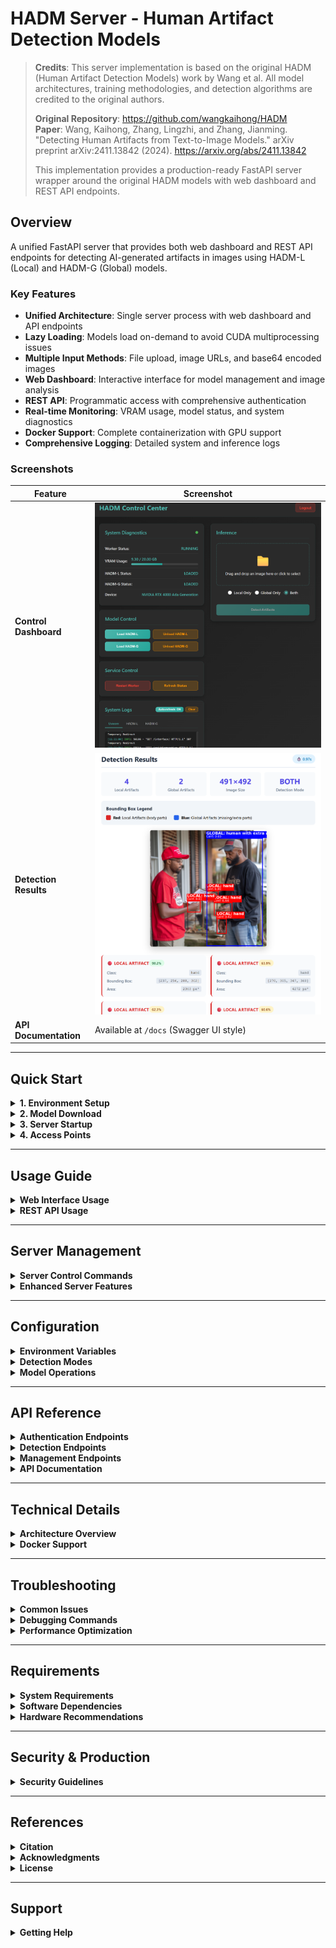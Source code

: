 # HADM Server - Human Artifact Detection Models

> **Credits**: This server implementation is based on the original HADM (Human Artifact Detection Models) work by Wang et al. All model architectures, training methodologies, and detection algorithms are credited to the original authors.
>
> **Original Repository**: https://github.com/wangkaihong/HADM  
> **Paper**: Wang, Kaihong, Zhang, Lingzhi, and Zhang, Jianming. "Detecting Human Artifacts from Text-to-Image Models." arXiv preprint arXiv:2411.13842 (2024). https://arxiv.org/abs/2411.13842
>
> This implementation provides a production-ready FastAPI server wrapper around the original HADM models with web dashboard and REST API endpoints.

## Overview

A unified FastAPI server that provides both web dashboard and REST API endpoints for detecting AI-generated artifacts in images using HADM-L (Local) and HADM-G (Global) models.

### Key Features

- **Unified Architecture**: Single server process with web dashboard and API endpoints
- **Lazy Loading**: Models load on-demand to avoid CUDA multiprocessing issues
- **Multiple Input Methods**: File upload, image URLs, and base64 encoded images
- **Web Dashboard**: Interactive interface for model management and image analysis
- **REST API**: Programmatic access with comprehensive authentication
- **Real-time Monitoring**: VRAM usage, model status, and system diagnostics
- **Docker Support**: Complete containerization with GPU support
- **Comprehensive Logging**: Detailed system and inference logs

### Screenshots

| Feature | Screenshot |
|---------|------------|
| **Control Dashboard** | ![HADM Control Center](HADM_Control_Center.png) |
| **Detection Results** | ![Detection Results](Detection_results.png) |
| **API Documentation** | Available at `/docs` (Swagger UI style) |

---

## Quick Start

<details>
<summary><strong>1. Environment Setup</strong></summary>

### Copy Configuration File
```bash
cp .env_example .env
```

### Edit Environment Variables
```bash
# Authentication credentials
ADMIN_USERNAME=admin
ADMIN_PASSWORD=password

# API Key for secure API access (generate a new one for production)
API_KEY=hadm_7k9m2n4p8q1r5s3t6v9w2x5z8a1b4c7e

# Server configuration
SERVER_HOST=0.0.0.0
SERVER_PORT=8080

# Model paths
HADM_L_MODEL_PATH=pretrained_models/HADM-L_0249999.pth
HADM_G_MODEL_PATH=pretrained_models/HADM-G_0249999.pth
EVA02_BACKBONE_PATH=pretrained_models/eva02_L_coco_det_sys_o365.pth

# Logging
LOG_LEVEL=INFO
```

**Important**: Change the default credentials and API key before deploying to production!

</details>

<details>
<summary><strong>2. Model Download</strong></summary>

Download the pre-trained models from the original HADM repository and place them in the `pretrained_models/` directory:

- **HADM-L**: `HADM-L_0249999.pth` - Local artifact detection model
- **HADM-G**: `HADM-G_0249999.pth` - Global artifact detection model  
- **EVA-02 Backbone**: `eva02_L_coco_det_sys_o365.pth` - Backbone model

> **Note**: Model download links are available in the original HADM repository: https://github.com/wangkaihong/HADM

</details>

<details>
<summary><strong>3. Server Startup</strong></summary>

The `start_server.sh` script handles everything - environment setup, dependency installation, model downloads, and server startup:

```bash
# Make the script executable
chmod +x start_server.sh

# Start in lazy mode (recommended - models load on demand)
./start_server.sh --lazy

# Or start with models pre-loaded
./start_server.sh start

# First-time setup (automatic system dependency installation)
./start_server.sh setup
```

</details>

<details>
<summary><strong>4. Access Points</strong></summary>

Once the server is running, access it via:

- **Web Dashboard**: http://localhost:8080/dashboard
- **Simple Interface**: http://localhost:8080/interface  
- **API Documentation**: http://localhost:8080/docs (Interactive Swagger UI)
- **Login**: Use credentials from your `.env` file (default: admin/password)

</details>

---

## Usage Guide

<details>
<summary><strong>Web Interface Usage</strong></summary>

### Accessing the Interface
1. Navigate to http://localhost:8080
2. Login with your credentials from `.env`
3. Choose between:
   - **Dashboard**: Advanced control panel with real-time monitoring
   - **Interface**: Simple upload and detection interface

### Using the Dashboard
1. Load models using the control buttons
2. Monitor VRAM usage and system status
3. Upload images for artifact detection
4. View detailed results with bounding boxes

</details>

<details>
<summary><strong>REST API Usage</strong></summary>

### Quick Test Examples

Once your server is running, test it with different input methods:

```bash
# Test with file upload (original method)
curl -X POST \
  -H "X-API-Key: hadm_7k9m2n4p8q1r5s3t6v9w2x5z8a1b4c7e" \
  -F "file=@artifacts.png" \
  -F "mode=both" \
  http://localhost:8080/api/v1/detect

# Test with image URL
curl -X POST \
  -H "X-API-Key: hadm_7k9m2n4p8q1r5s3t6v9w2x5z8a1b4c7e" \
  -H "Content-Type: application/json" \
  -d '{"image_url": "https://example.com/test-image.jpg", "mode": "both"}' \
  http://localhost:8080/api/v1/detect-url

# Test with base64 encoded image
curl -X POST \
  -H "X-API-Key: hadm_7k9m2n4p8q1r5s3t6v9w2x5z8a1b4c7e" \
  -H "Content-Type: application/json" \
  -d '{"image_base64": "iVBORw0KGgoAAAANSUhEUgAA...", "mode": "both"}' \
  http://localhost:8080/api/v1/detect-base64
```

### Authentication Methods

<details>
<summary><strong>API Key Authentication (Recommended)</strong></summary>

The API key from your `.env` file is used for all programmatic access. The API supports three input methods:

**1. File Upload (Traditional)**
```bash
# Using query parameter
curl -X POST \
  -F "file=@image.jpg" \
  -F "mode=both" \
  "http://localhost:8080/api/v1/detect?api_key=your_api_key_here"

# Using header
curl -X POST \
  -H "X-API-Key: your_api_key" \
  -F "file=@image.jpg" \
  -F "mode=both" \
  http://localhost:8080/api/v1/detect

# Using Authorization Bearer
curl -X POST \
  -H "Authorization: Bearer your_api_key" \
  -F "file=@image.jpg" \
  -F "mode=both" \
  http://localhost:8080/api/v1/detect
```

**2. Image URL**
```bash
curl -X POST \
  -H "X-API-Key: your_api_key" \
  -H "Content-Type: application/json" \
  -d '{
    "image_url": "https://example.com/image.jpg",
    "mode": "both"
  }' \
  http://localhost:8080/api/v1/detect-url
```

**3. Base64 Encoded Image**
```bash
curl -X POST \
  -H "X-API-Key: your_api_key" \
  -H "Content-Type: application/json" \
  -d '{
    "image_base64": "iVBORw0KGgoAAAANSUhEUgAA...",
    "mode": "both"
  }' \
  http://localhost:8080/api/v1/detect-base64
```

</details>

<details>
<summary><strong>Basic Authentication (Alternative)</strong></summary>

```bash
curl -u admin:password \
  -X POST \
  -F "file=@image.jpg" \
  -F "mode=both" \
  http://localhost:8080/api/detect
```

</details>

### Model Management

<details>
<summary><strong>Loading and Unloading Models</strong></summary>

#### Load Models
```bash
# Load HADM-L model
curl -H "X-API-Key: your_api_key" -X POST http://localhost:8080/api/control/load_l

# Load HADM-G model  
curl -H "X-API-Key: your_api_key" -X POST http://localhost:8080/api/control/load_g
```

#### Check Status
```bash
curl -H "X-API-Key: your_api_key" http://localhost:8080/api/diagnostics
```

</details>

</details>

---

## Server Management

<details>
<summary><strong>Server Control Commands</strong></summary>

The `start_server.sh` script provides comprehensive server management:

```bash
# Start server with lazy loading (recommended)
./start_server.sh --lazy

# Start with pre-loaded models
./start_server.sh start

# Restart server
./start_server.sh restart

# Restart in lazy mode
./start_server.sh restart-lazy

# Stop server
./start_server.sh stop

# Check status
./start_server.sh status

# View logs (default: 50 lines)
./start_server.sh logs [lines]

# View system setup logs
./start_server.sh setup-logs [lines]

# Force clean all processes and ports
./start_server.sh force-clean

# Run system setup only
./start_server.sh setup

# Reset setup flag to force re-run
./start_server.sh reset-setup
```

</details>

<details>
<summary><strong>Enhanced Server Features</strong></summary>

- **Automatic System Setup**: Installs all dependencies on first run
- **Sudo Elevation**: Attempts sudo for system packages, continues without if failed
- **Process Management**: Always stops existing services before starting
- **Port Cleanup**: Force kills any processes using the server port
- **Enhanced Logging**: Detailed startup and operation logs
- **Smart Startup**: Detects and handles various startup scenarios

</details>

---

## Configuration

<details>
<summary><strong>Environment Variables</strong></summary>

| Variable | Default | Description |
|----------|---------|-------------|
| `ADMIN_USERNAME` | admin | Web dashboard username |
| `ADMIN_PASSWORD` | password | Web dashboard password |
| `API_KEY` | (random) | API key for programmatic access |
| `SERVER_HOST` | 0.0.0.0 | Server bind address |
| `SERVER_PORT` | 8080 | Server port |
| `HADM_L_MODEL_PATH` | pretrained_models/HADM-L_0249999.pth | Local model path |
| `HADM_G_MODEL_PATH` | pretrained_models/HADM-G_0249999.pth | Global model path |
| `EVA02_BACKBONE_PATH` | pretrained_models/eva02_L_coco_det_sys_o365.pth | Backbone path |
| `LOG_LEVEL` | INFO | Logging level |

</details>

<details>
<summary><strong>Detection Modes</strong></summary>

Based on the original HADM paper methodology:

- **`local`**: Detect local artifacts (body parts: face, torso, arm, leg, hand, feet)
- **`global`**: Detect global artifacts (missing/extra body parts)
- **`both`**: Run both local and global detection (recommended)

</details>

<details>
<summary><strong>Model Operations</strong></summary>

- **Load Models**: Use dashboard buttons or API endpoints
- **Unload Models**: Individual model unloading or "Unload All Models" button
- **Monitor VRAM**: Real-time usage via nvidia-smi integration
- **Check Status**: System diagnostics and model states

</details>

---

## API Reference

<details>
<summary><strong>Authentication Endpoints</strong></summary>

- `GET /` - Redirect to interface (if authenticated) or login
- `GET /login` - Login page
- `POST /login` - Handle login form submission
- `GET /dashboard` - Advanced dashboard (requires auth)
- `GET /interface` - Simple interface (requires auth)

</details>

<details>
<summary><strong>Detection Endpoints</strong></summary>

- `POST /api/detect` - Detect artifacts from file upload (Basic Auth)
- `POST /api/v1/detect` - Detect artifacts from file upload (API Key) - **Recommended**
- `POST /api/v1/detect-url` - Detect artifacts from image URL (API Key)
- `POST /api/v1/detect-base64` - Detect artifacts from base64 image (API Key)
- `POST /interface/detect` - Web form detection (Cookie Auth)

</details>

<details>
<summary><strong>Management Endpoints</strong></summary>

- `GET /api/diagnostics` - System status and VRAM usage (API Key)
- `POST /api/control/{command}` - Model control: load_l, unload_l, load_g, unload_g (API Key)
- `GET /api/logs` - System logs with filtering (API Key)
- `GET /models/status` - Model loading status (API Key)
- `GET /health` - Health check (No auth)

</details>

<details>
<summary><strong>API Documentation</strong></summary>

- `GET /docs` - Interactive Swagger UI for API testing
- `GET /redoc` - Alternative API documentation

</details>

---

## Technical Details

<details>
<summary><strong>Architecture Overview</strong></summary>

### Unified Design
- **Single Process**: No separate workers, eliminates CUDA multiprocessing issues
- **Lazy Loading**: Heavy ML imports and models load on-demand
- **Thread Safe**: Model loading/unloading with proper locking
- **Real-time Monitoring**: Live VRAM and status updates via nvidia-smi

### Security Features
- **API Key Verification**: All programmatic endpoints require API key from `.env`
- **Multiple Auth Methods**: Query parameter, header, or Bearer token
- **Cookie Authentication**: Web interface uses secure session cookies
- **Environment-based Config**: All secrets stored in `.env` file

### Model Pipeline
1. **Image Preprocessing**: RGB→BGR conversion, resizing to 1024x1024
2. **HADM-L Detection**: Local artifact detection (body parts)
3. **HADM-G Detection**: Global artifact detection (missing/extra parts)
4. **Post-processing**: Bounding box drawing, confidence scoring
5. **Results**: JSON response with detections and metadata

</details>

<details>
<summary><strong>Docker Support</strong></summary>

### Building and Running

```bash
# Build the Docker image
docker build -t hadm-server .

# Run with GPU support
docker run --gpus all -p 8080:8080 -v ./pretrained_models:/app/pretrained_models hadm-server

# Run with docker-compose
docker-compose up -d
```

### Docker Configuration

The Docker setup includes:
- **GPU Support**: NVIDIA runtime for CUDA acceleration
- **Volume Mounting**: For model files and logs
- **Environment Variables**: Configurable via `.env` file
- **Health Checks**: Automatic container health monitoring

</details>

---

## Troubleshooting

<details>
<summary><strong>Common Issues</strong></summary>

### 1. Models not loading
- Check file paths in `.env` and ensure models exist in `pretrained_models/`
- Verify GPU memory availability
- Check logs: `./start_server.sh logs`

### 2. CUDA errors
- Use lazy mode: `./start_server.sh --lazy`
- Check GPU drivers and CUDA installation
- Monitor VRAM usage in dashboard

### 3. Authentication failed
- Verify credentials in `.env` file
- Check API key format and usage
- Clear browser cookies if needed

### 4. Port conflicts
- Change `SERVER_PORT` in `.env`
- Use force clean: `./start_server.sh force-clean`

### 5. VRAM issues
- Use "Unload All Models" to free memory
- Monitor usage in real-time via dashboard
- Consider using smaller batch sizes

</details>

<details>
<summary><strong>Debugging Commands</strong></summary>

```bash
# View recent server logs
./start_server.sh logs 100

# View system setup logs
./start_server.sh setup-logs 50

# Check server status
./start_server.sh status

# Test health endpoint
curl http://localhost:8080/health

# Test API with verbose output
curl -v -H "X-API-Key: your_api_key" http://localhost:8080/api/diagnostics
```

</details>

<details>
<summary><strong>Performance Optimization</strong></summary>

- **Lazy Mode**: Start with `--lazy` for faster startup
- **Model Preloading**: Use `start` for immediate inference capability
- **VRAM Management**: Monitor and unload unused models
- **Batch Processing**: Process multiple images in sequence for efficiency

</details>

---

## Requirements

<details>
<summary><strong>System Requirements</strong></summary>

- **OS**: Linux (Ubuntu 20.04+ recommended)
- **Python**: 3.8+
- **GPU**: NVIDIA GPU with 8GB+ VRAM (recommended)
- **RAM**: 16GB+ system RAM
- **Storage**: 10GB+ free space for models

</details>

<details>
<summary><strong>Software Dependencies</strong></summary>

- PyTorch with CUDA support
- Detectron2
- FastAPI and dependencies
- OpenCV
- PIL/Pillow
- NumPy
- aiohttp (for URL image support)

</details>

<details>
<summary><strong>Hardware Recommendations</strong></summary>

- **GPU**: RTX 3080/4080 or better
- **VRAM**: 12GB+ for both models loaded simultaneously
- **CPU**: Multi-core processor for preprocessing
- **Storage**: SSD for faster model loading

</details>

---

## Security & Production

<details>
<summary><strong>Security Guidelines</strong></summary>

- **Change default credentials** in `.env` before production use
- **Generate new API key** for production deployments  
- **Use HTTPS** in production environments
- **Restrict network access** to authorized users only
- **Regularly rotate** API keys and passwords
- **Monitor access logs** for suspicious activity

</details>

---

## References

<details>
<summary><strong>Citation</strong></summary>

If you use this server implementation, please cite the original HADM paper:

```bibtex
@article{Wang2024HADM,
  title={Detecting Human Artifacts from Text-to-Image Models},
  author={Wang, Kaihong and Zhang, Lingzhi and Zhang, Jianming},
  journal={arXiv preprint arXiv:2411.13842},
  year={2024}
}
```

</details>

<details>
<summary><strong>Acknowledgments</strong></summary>

- **Original HADM Models**: Wang, Kaihong, Zhang, Lingzhi, and Zhang, Jianming
- **Original Repository**: https://github.com/wangkaihong/HADM
- **Paper**: https://arxiv.org/abs/2411.13842
- **Base Framework**: Built on Detectron2 and EVA-02
- **FastAPI**: Modern Python web framework
- **NVIDIA**: CUDA and GPU acceleration support

</details>

<details>
<summary><strong>License</strong></summary>

This server implementation is provided as-is. Please refer to the original HADM model licenses and terms of use from the original repository: https://github.com/wangkaihong/HADM

</details>

---

## Support

<details>
<summary><strong>Getting Help</strong></summary>

For issues related to:
- **Server Implementation**: Open an issue in this repository
- **Original HADM Models**: Refer to the original repository
- **Detectron2**: Check the Detectron2 documentation
- **CUDA/GPU Issues**: Consult NVIDIA documentation

**Access Points:**
- Web Dashboard: http://localhost:8080/dashboard
- API Documentation: http://localhost:8080/docs
- Simple Interface: http://localhost:8080/interface
- Default Login: admin / password

</details>

